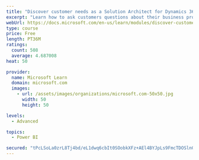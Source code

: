 ```yaml
---
title: "Discover customer needs as a Solution Architect for Dynamics 365 and Power Platform"
excerpt: "Learn how to ask customers questions about their business processes and feature requirements to create a viable solution."
webUrl: https://docs.microsoft.com/en-us/learn/modules/discover-customer-needs/
type: course
price: Free
length: PT36M
ratings:
  count: 508
  average: 4.687008
heat: 50

provider:
  name: Microsoft Learn
  domain: microsoft.com
  images:
    - url: /assets/images/organizations/microsoft.com-50x50.jpg
      width: 50
      height: 50

levels:
  - Advanced

topics:
  - Power BI

secured: "tPcLSoLa0zrL8Tj4bd/eL1dwq6cbIt0SOobkXFz+AEl4BYJpLs9FmcTDOSlnGTfSVeu/zW2npbEpiSqMgpNBHpNLxP6zdai8hIIaK5hrruGgoxGo8LYiW31UcZCIC9ta6YnWqwu19ZL+0TOeIGS/k8wn3V7JFg0Dr7smF3fALgqanbnkc+wxHkpWKrxiiSrml6rNaPnMqeZqhoV9rKkmLCHWhvya7Bp7FnN++/Immb3fpMF2lcTGafysnCto/V/KSN1KrZdKn3QWGwge5LjDl1u008fdv56c3YrPPJ7c7hxbVSYRSQ/EdZYM0Rhnv3M+bllXpco+C+glS3VHrdGKeisMBYnGKGWegNlgWujdMk591QUNWFne9oLD63NgLeiHTNY7l+XmOHCBNM9/50nWMnOQmE/zhkvLIRguF42Ndb0=;gzu3BpGOByOhWbNX5SeaNQ=="
---
```


